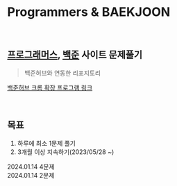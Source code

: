 # Programmers & BAEKJOON

<br>

## [프로그래머스](https://programmers.co.kr/), [백준](https://www.acmicpc.net/) 사이트 문제풀기
> 백준허브와 연동한 리포지토리  
  
  [백준허브 크롬 확장 프로그램 링크](https://chrome.google.com/webstore/detail/%EB%B0%B1%EC%A4%80%ED%97%88%EB%B8%8Cbaekjoonhub/ccammcjdkpgjmcpijpahlehmapgmphmk?utm_source=app-launcher&authuser=0)

<br>

## 목표
  1. 하루에 최소 1문제 풀기
  2. 3개월 이상 지속하기(2023/05/28 ~)

2024.01.14 4문제
<br>
2024.01.14 2문제
